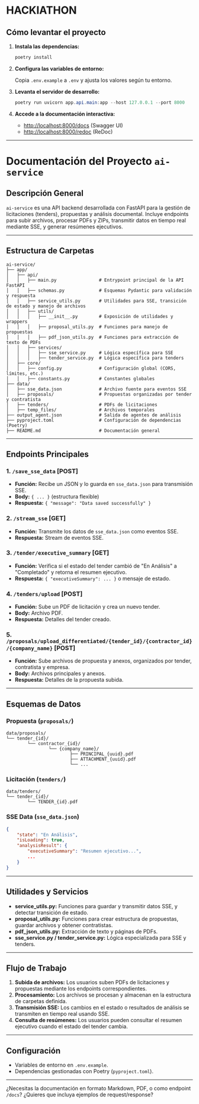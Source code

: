 # HACKIATHON
## Cómo levantar el proyecto

1. **Instala las dependencias:**
   
	```powershell
	poetry install
	```

2. **Configura las variables de entorno:**
   
	Copia `.env.example` a `.env` y ajusta los valores según tu entorno.

3. **Levanta el servidor de desarrollo:**
   
	```powershell
	poetry run uvicorn app.api.main:app --host 127.0.0.1 --port 8000
	```

4. **Accede a la documentación interactiva:**
   
	- [http://localhost:8000/docs](http://localhost:8000/docs) (Swagger UI)
	- [http://localhost:8000/redoc](http://localhost:8000/redoc) (ReDoc)

---


# Documentación del Proyecto `ai-service`

## Descripción General

`ai-service` es una API backend desarrollada con FastAPI para la gestión de licitaciones (tenders), propuestas y análisis documental. Incluye endpoints para subir archivos, procesar PDFs y ZIPs, transmitir datos en tiempo real mediante SSE, y generar resúmenes ejecutivos.

---

## Estructura de Carpetas

```
ai-service/
├── app/
│   ├── api/
│   │   ├── main.py                # Entrypoint principal de la API FastAPI
│   │   ├── schemas.py             # Esquemas Pydantic para validación y respuesta
│   │   ├── service_utils.py       # Utilidades para SSE, transición de estado y manejo de archivos
│   │   ├── utils/
│   │   │   ├── __init__.py        # Exposición de utilidades y wrappers
│   │   │   ├── proposal_utils.py  # Funciones para manejo de propuestas
│   │   │   ├── pdf_json_utils.py  # Funciones para extracción de texto de PDFs
│   │   ├── services/
│   │   │   ├── sse_service.py     # Lógica específica para SSE
│   │   │   ├── tender_service.py  # Lógica específica para tenders
│   ├── core/
│   │   ├── config.py              # Configuración global (CORS, límites, etc.)
│   │   ├── constants.py           # Constantes globales
├── data/
│   ├── sse_data.json              # Archivo fuente para eventos SSE
│   ├── proposals/                 # Propuestas organizadas por tender y contratista
│   ├── tenders/                   # PDFs de licitaciones
│   ├── temp_files/                # Archivos temporales
├── output_agent.json              # Salida de agentes de análisis
├── pyproject.toml                 # Configuración de dependencias (Poetry)
├── README.md                      # Documentación general
```

---

## Endpoints Principales

### 1. `/save_sse_data` [POST]
- **Función:** Recibe un JSON y lo guarda en `sse_data.json` para transmisión SSE.
- **Body:** `{ ... }` (estructura flexible)
- **Respuesta:** `{ "message": "Data saved successfully" }`

### 2. `/stream_sse` [GET]
- **Función:** Transmite los datos de `sse_data.json` como eventos SSE.
- **Respuesta:** Stream de eventos SSE.

### 3. `/tender/executive_summary` [GET]
- **Función:** Verifica si el estado del tender cambió de "En Análisis" a "Completado" y retorna el resumen ejecutivo.
- **Respuesta:** `{ "executiveSummary": ... }` o mensaje de estado.

### 4. `/tenders/upload` [POST]
- **Función:** Sube un PDF de licitación y crea un nuevo tender.
- **Body:** Archivo PDF.
- **Respuesta:** Detalles del tender creado.

### 5. `/proposals/upload_differentiated/{tender_id}/{contractor_id}/{company_name}` [POST]
- **Función:** Sube archivos de propuesta y anexos, organizados por tender, contratista y empresa.
- **Body:** Archivos principales y anexos.
- **Respuesta:** Detalles de la propuesta subida.

---

## Esquemas de Datos

### Propuesta (`proposals/`)
```
data/proposals/
└── tender_{id}/
		└── contractor_{id}/
				└── {company_name}/
						├── PRINCIPAL_{uuid}.pdf
						├── ATTACHMENT_{uuid}.pdf
						└── ...
```

### Licitación (`tenders/`)
```
data/tenders/
└── tender_{id}/
		└── TENDER_{id}.pdf
```

### SSE Data (`sse_data.json`)
```json
{
	"state": "En Análisis",
	"isLoading": true,
	"analysisResult": {
		"executiveSummary": "Resumen ejecutivo...",
		...
	}
}
```

---

## Utilidades y Servicios

- **service_utils.py:** Funciones para guardar y transmitir datos SSE, y detectar transición de estado.
- **proposal_utils.py:** Funciones para crear estructura de propuestas, guardar archivos y obtener contratistas.
- **pdf_json_utils.py:** Extracción de texto y páginas de PDFs.
- **sse_service.py / tender_service.py:** Lógica especializada para SSE y tenders.

---

## Flujo de Trabajo

1. **Subida de archivos:** Los usuarios suben PDFs de licitaciones y propuestas mediante los endpoints correspondientes.
2. **Procesamiento:** Los archivos se procesan y almacenan en la estructura de carpetas definida.
3. **Transmisión SSE:** Los cambios en el estado o resultados de análisis se transmiten en tiempo real usando SSE.
4. **Consulta de resúmenes:** Los usuarios pueden consultar el resumen ejecutivo cuando el estado del tender cambia.

---

## Configuración

- Variables de entorno en `.env.example`.
- Dependencias gestionadas con Poetry (`pyproject.toml`).

---

¿Necesitas la documentación en formato Markdown, PDF, o como endpoint `/docs`? ¿Quieres que incluya ejemplos de request/response?